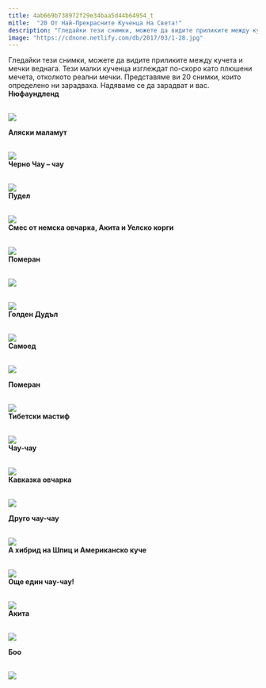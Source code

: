 ```yaml
---
title: 4ab669b738972f29e34baa5d44b64954_t
mitle:  "20 От Най-Прекрасните Кученца На Света!"
description: "Гледайки тези снимки, можете да видите приликите между кучета и мечки веднага. Тези малки кученца изглеждат по-скоро като плюшени мечета, отколкото реални мечки. П�"
image: "https://cdnone.netlify.com/db/2017/03/1-28.jpg"
---
```


 <p>Гледайки тези снимки, можете да видите приликите между кучета и мечки веднага. Тези малки кученца изглеждат по-скоро като плюшени мечета, отколкото реални мечки. Представяме ви 20 снимки, които определено ни зарадваха. Надяваме се да зарадват и вас. <strong>Нюфаундленд</strong></p>      <p> <br/><img src="https://cdnone.netlify.com/db/2017/03/1-28.jpg"/><br/></p> <p> <strong>Аляски маламут</strong></p> <p> <br/><img src="https://cdnone.netlify.com/db/2017/03/2-26.jpg"/><br/> <strong>Черно Чау – чау</strong></p>      <p> <br/><img src="https://cdnone.netlify.com/db/2017/03/3-26.jpg"/><br/> <strong>Пудел</strong></p> <p> <br/><img src="https://cdnone.netlify.com/db/2017/03/4-25.jpg"/><br/> <strong>Смес от немска овчарка, Акита и Уелско корги</strong></p> <p> <br/><img src="https://cdnone.netlify.com/db/2017/03/5-25.jpg"/><br/> <strong>Померан</strong></p> <p> <br/><img src="https://cdnone.netlify.com/db/2017/03/6-21.jpg"/><br/></p>      <p> <br/><img src="https://cdnone.netlify.com/db/2017/03/7-22.jpg"/><br/> <strong>Голден Дудъл</strong></p> <p> <br/><img src="https://cdnone.netlify.com/db/2017/03/8-22.jpg"/><br/> <strong>Самоед</strong></p> <p> <br/><img src="https://cdnone.netlify.com/db/2017/03/9-22.jpg"/><br/></p> <p> <strong>Померан</strong></p> <p> <br/><img src="https://cdnone.netlify.com/db/2017/03/10-21.jpg"/><br/> <strong>Тибетски мастиф</strong></p> <p> <br/><img src="https://cdnone.netlify.com/db/2017/03/11-19.jpg"/><br/> <strong>Чау-чау</strong></p>      <p> <br/><img src="https://cdnone.netlify.com/db/2017/03/12-17.jpg"/><br/> <strong>Кавказка овчарка</strong></p> <p> <br/><img src="https://cdnone.netlify.com/db/2017/03/13-18.jpg"/><br/></p> <p><strong>Друго чау-чау</strong></p> <p> <br/><img src="https://cdnone.netlify.com/db/2017/03/14-17.jpg"/><br/> <strong>A хибрид на Шпиц и Американско куче</strong></p>      <p> <br/><img src="https://cdnone.netlify.com/db/2017/03/15-15.jpg"/><br/> <strong>Още един чау-чау!</strong></p> <p> <br/><img src="https://cdnone.netlify.com/db/2017/03/16-12.jpg"/><br/> <strong>Акита</strong></p> <p> <br/><img src="https://cdnone.netlify.com/db/2017/03/17-11.jpg"/><br/></p> <p> <strong>Боо</strong></p> <p> <br/><img src="https://cdnone.netlify.com/db/2017/03/18-10.jpg"/><br/></p>       